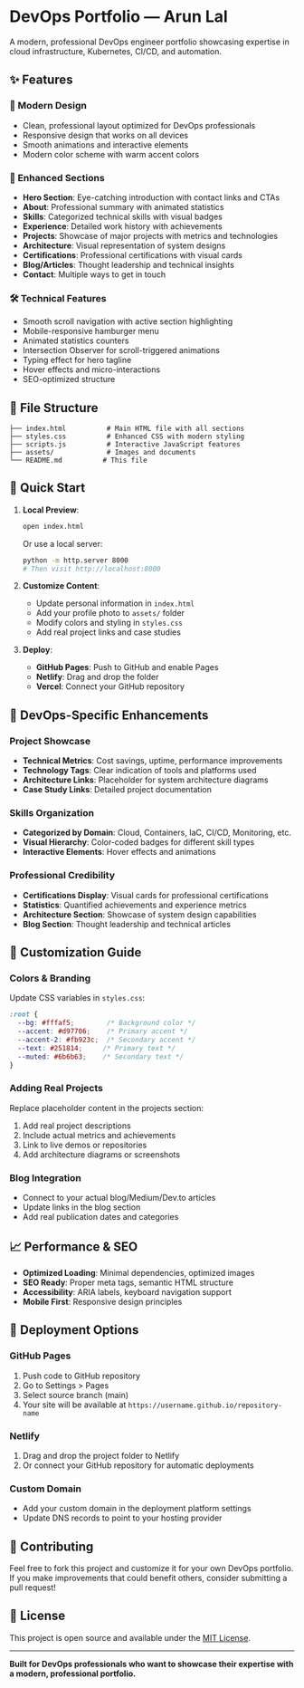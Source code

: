 # DevOps Portfolio — Arun Lal

A modern, professional DevOps engineer portfolio showcasing expertise in cloud infrastructure, Kubernetes, CI/CD, and automation.

## ✨ Features

### 🎨 Modern Design
- Clean, professional layout optimized for DevOps professionals
- Responsive design that works on all devices
- Smooth animations and interactive elements
- Modern color scheme with warm accent colors

### 🚀 Enhanced Sections
- **Hero Section**: Eye-catching introduction with contact links and CTAs
- **About**: Professional summary with animated statistics
- **Skills**: Categorized technical skills with visual badges
- **Experience**: Detailed work history with achievements
- **Projects**: Showcase of major projects with metrics and technologies
- **Architecture**: Visual representation of system designs
- **Certifications**: Professional certifications with visual cards
- **Blog/Articles**: Thought leadership and technical insights
- **Contact**: Multiple ways to get in touch

### 🛠 Technical Features
- Smooth scroll navigation with active section highlighting
- Mobile-responsive hamburger menu
- Animated statistics counters
- Intersection Observer for scroll-triggered animations
- Typing effect for hero tagline
- Hover effects and micro-interactions
- SEO-optimized structure

## 📁 File Structure

```
├── index.html          # Main HTML file with all sections
├── styles.css          # Enhanced CSS with modern styling
├── scripts.js          # Interactive JavaScript features
├── assets/             # Images and documents
└── README.md          # This file
```

## 🚀 Quick Start

1. **Local Preview**:
   ```bash
   open index.html
   ```
   Or use a local server:
   ```bash
   python -m http.server 8000
   # Then visit http://localhost:8000
   ```

2. **Customize Content**:
   - Update personal information in `index.html`
   - Add your profile photo to `assets/` folder
   - Modify colors and styling in `styles.css`
   - Add real project links and case studies

3. **Deploy**:
   - **GitHub Pages**: Push to GitHub and enable Pages
   - **Netlify**: Drag and drop the folder
   - **Vercel**: Connect your GitHub repository

## 🎯 DevOps-Specific Enhancements

### Project Showcase
- **Technical Metrics**: Cost savings, uptime, performance improvements
- **Technology Tags**: Clear indication of tools and platforms used
- **Architecture Links**: Placeholder for system architecture diagrams
- **Case Study Links**: Detailed project documentation

### Skills Organization
- **Categorized by Domain**: Cloud, Containers, IaC, CI/CD, Monitoring, etc.
- **Visual Hierarchy**: Color-coded badges for different skill types
- **Interactive Elements**: Hover effects and animations

### Professional Credibility
- **Certifications Display**: Visual cards for professional certifications
- **Statistics**: Quantified achievements and experience metrics
- **Architecture Section**: Showcase of system design capabilities
- **Blog Section**: Thought leadership and technical articles

## 🔧 Customization Guide

### Colors & Branding
Update CSS variables in `styles.css`:
```css
:root {
  --bg: #fffaf5;        /* Background color */
  --accent: #d97706;    /* Primary accent */
  --accent-2: #fb923c;  /* Secondary accent */
  --text: #251814;     /* Primary text */
  --muted: #6b6b63;    /* Secondary text */
}
```

### Adding Real Projects
Replace placeholder content in the projects section:
1. Add real project descriptions
2. Include actual metrics and achievements
3. Link to live demos or repositories
4. Add architecture diagrams or screenshots

### Blog Integration
- Connect to your actual blog/Medium/Dev.to articles
- Update links in the blog section
- Add real publication dates and categories

## 📈 Performance & SEO

- **Optimized Loading**: Minimal dependencies, optimized images
- **SEO Ready**: Proper meta tags, semantic HTML structure
- **Accessibility**: ARIA labels, keyboard navigation support
- **Mobile First**: Responsive design principles

## 🚀 Deployment Options

### GitHub Pages
1. Push code to GitHub repository
2. Go to Settings > Pages
3. Select source branch (main)
4. Your site will be available at `https://username.github.io/repository-name`

### Netlify
1. Drag and drop the project folder to Netlify
2. Or connect your GitHub repository for automatic deployments

### Custom Domain
- Add your custom domain in the deployment platform settings
- Update DNS records to point to your hosting provider

## 🤝 Contributing

Feel free to fork this project and customize it for your own DevOps portfolio. If you make improvements that could benefit others, consider submitting a pull request!

## 📄 License

This project is open source and available under the [MIT License](LICENSE).

---

**Built for DevOps professionals who want to showcase their expertise with a modern, professional portfolio.**
